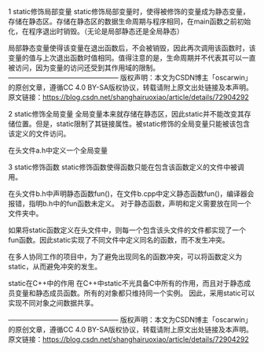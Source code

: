 1 static修饰局部变量
static修饰局部变量时，使得被修饰的变量成为静态变量，存储在静态区。存储在静态区的数据生命周期与程序相同，在main函数之前初始化，在程序退出时销毁。（无论是局部静态还是全局静态）

局部静态变量使得该变量在退出函数后，不会被销毁，因此再次调用该函数时，该变量的值与上次退出函数时值相同。值得注意的是，生命周期并不代表其可以一直被访问，因为变量的访问还受到其作用域的限制。
————————————————
版权声明：本文为CSDN博主「oscarwin」的原创文章，遵循CC 4.0 BY-SA版权协议，转载请附上原文出处链接及本声明。
原文链接：https://blog.csdn.net/shanghairuoxiao/article/details/72904292

2 static修饰全局变量
全局变量本来就存储在静态区，因此static并不能改变其存储位置。但是，static限制了其链接属性。被static修饰的全局变量只能被该包含该定义的文件访问。

在头文件a.h中定义一个全局变量

3 static修饰函数
static修饰函数使得函数只能在包含该函数定义的文件中被调用。

在头文件b.h中声明静态函数fun()，在文件b.cpp中定义静态函数fun()，编译器会报错，指明b.h中的fun函数未定义。
对于静态函数，声明和定义需要放在同一个文件夹中。

如果将static函数定义在头文件中，则每一个包含该头文件的文件都实现了一个fun函数。因此static实现了不同文件中定义同名的函数，而不发生冲突。

在多人协同工作的项目中，为了避免出现同名的函数冲突，可以将函数定义为static，从而避免冲突的发生。

static在C++中的作用
在C++中static不光具备C中所有的作用，而且对于静态成员变量和静态成员函数。所有的对象都只维持同一个实例。
因此，采用static可以实现不同对象之间数据共享。


————————————————
版权声明：本文为CSDN博主「oscarwin」的原创文章，遵循CC 4.0 BY-SA版权协议，转载请附上原文出处链接及本声明。
原文链接：https://blog.csdn.net/shanghairuoxiao/article/details/72904292